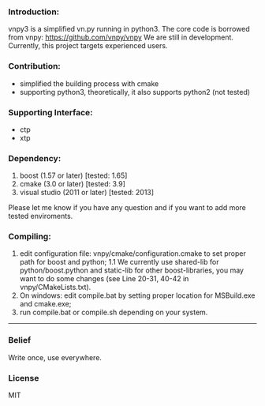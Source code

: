### Introduction:
vnpy3 is a simplified vn.py running in python3.
The core code is borrowed from vnpy: https://github.com/vnpy/vnpy
We are still in development.
Currently, this project targets experienced users.

### Contribution:
- simplified the building process with cmake
- supporting python3, theoretically, it also supports python2 (not tested)

### Supporting Interface:
- ctp
- xtp

### Dependency:
1. boost (1.57 or later) [tested: 1.65]
2. cmake (3.0 or later)	 [tested: 3.9]
3. visual studio (2011 or later) [tested: 2013]

Please let me know if you have any question and if you want to add more tested enviroments.

### Compiling:
1. edit configuration file: vnpy/cmake/configuration.cmake to set proper path for boost and python;
    1.1 We currently use shared-lib for python/boost.python and static-lib for other boost-libraries,
    you may want to do some changes (see Line 20-31, 40-42 in vnpy/CMakeLists.txt).
2. On windows: edit compile.bat by setting proper location for MSBuild.exe and cmake.exe;
3. run compile.bat or compile.sh depending on your system.

---
### Belief
Write once, use everywhere.

### License
MIT 